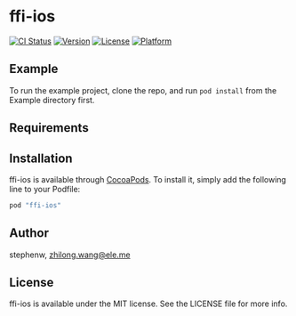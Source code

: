# ffi-ios

[![CI Status](http://img.shields.io/travis/stephenw/ffi-ios.svg?style=flat)](https://travis-ci.org/stephenw/ffi-ios)
[![Version](https://img.shields.io/cocoapods/v/ffi-ios.svg?style=flat)](http://cocoapods.org/pods/ffi-ios)
[![License](https://img.shields.io/cocoapods/l/ffi-ios.svg?style=flat)](http://cocoapods.org/pods/ffi-ios)
[![Platform](https://img.shields.io/cocoapods/p/ffi-ios.svg?style=flat)](http://cocoapods.org/pods/ffi-ios)

## Example

To run the example project, clone the repo, and run `pod install` from the Example directory first.

## Requirements

## Installation

ffi-ios is available through [CocoaPods](http://cocoapods.org). To install
it, simply add the following line to your Podfile:

```ruby
pod "ffi-ios"
```

## Author

stephenw, zhilong.wang@ele.me

## License

ffi-ios is available under the MIT license. See the LICENSE file for more info.
